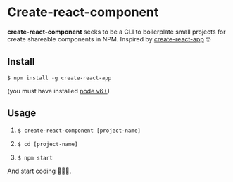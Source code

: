 # Create-react-component

**create-react-component** seeks to be a CLI to boilerplate small projects for create shareable components in NPM. 
Inspired by [create-react-app](https://github.com/facebook/create-react-app) 🤓

## Install

`$ npm install -g create-react-app`

(you must have installed [node v6+](https://nodejs.org/))

## Usage 
1. `$ create-react-component [project-name]`

2. `$ cd [project-name]`

3. `$ npm start`

And start coding 👨🏻‍💻.
